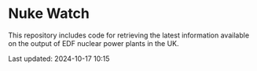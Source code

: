 # Nuke Watch

This repository includes code for retrieving the latest information available on the output of EDF nuclear power plants in the UK.

Last updated: 2024-10-17 10:15